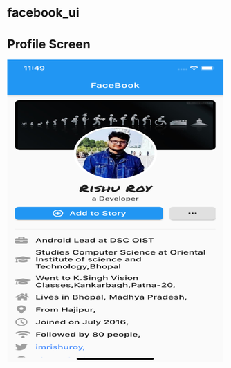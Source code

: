# facebook_ui

# Profile Screen



<img src="https://github.com/imrishuroy/Images/blob/main/Simulator%20Screen%20Shot%20-%20iPhone%2011%20-%202020-10-29%20at%2023.49.45.png" width="500" height="700"/>


